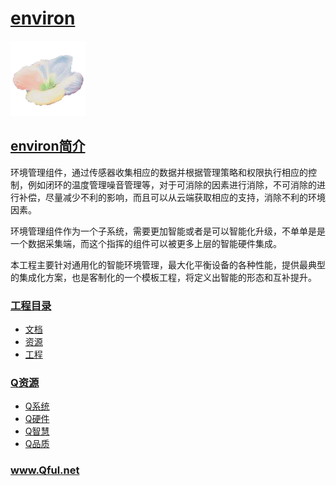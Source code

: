 ﻿# [environ](https://github.com/Qful/environ)

[![sites](Qful/qitas.png)](http://www.Qful.net)

## [environ简介](https://github.com/Qful/environ)

环境管理组件，通过传感器收集相应的数据并根据管理策略和权限执行相应的控制，例如闭环的温度管理噪音管理等，对于可消除的因素进行消除，不可消除的进行补偿，尽量减少不利的影响，而且可以从云端获取相应的支持，消除不利的环境因素。

环境管理组件作为一个子系统，需要更加智能或者是可以智能化升级，不单单是是一个数据采集端，而这个指挥的组件可以被更多上层的智能硬件集成。

本工程主要针对通用化的智能环境管理，最大化平衡设备的各种性能，提供最典型的集成化方案，也是客制化的一个模板工程，将定义出智能的形态和互补提升。

### [工程目录](https://github.com/Qful/environ)

* [文档](docs/)
* [资源](src/)
* [工程](project/)

### [Q资源](https://github.com/Qful)

* [Q系统](https://github.com/OS-Q)
* [Q硬件](https://github.com/sochub)
* [Q智慧](https://github.com/tfzoo)
* [Q品质](https://github.com/qitas)

### www.Qful.net


